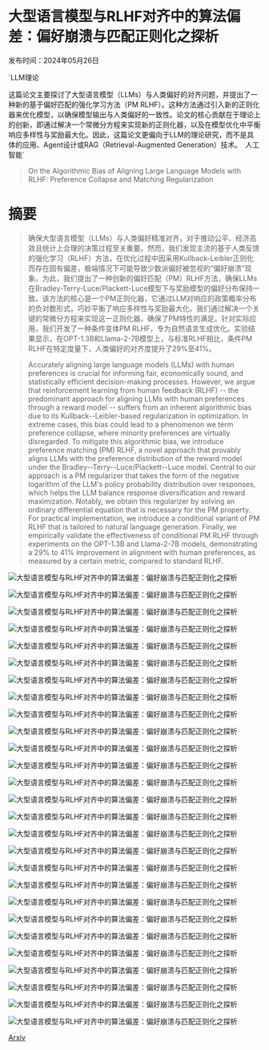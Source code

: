 # 大型语言模型与RLHF对齐中的算法偏差：偏好崩溃与匹配正则化之探析

发布时间：2024年05月26日

`LLM理论

这篇论文主要探讨了大型语言模型（LLMs）与人类偏好的对齐问题，并提出了一种新的基于偏好匹配的强化学习方法（PM RLHF）。这种方法通过引入新的正则化器来优化模型，以确保模型输出与人类偏好的一致性。论文的核心贡献在于理论上的创新，即通过解决一个常微分方程来实现新的正则化器，以及在模型优化中平衡响应多样性与奖励最大化。因此，这篇论文更偏向于LLM的理论研究，而不是具体的应用、Agent设计或RAG（Retrieval-Augmented Generation）技术。` `人工智能`

> On the Algorithmic Bias of Aligning Large Language Models with RLHF: Preference Collapse and Matching Regularization

# 摘要

> 确保大型语言模型（LLMs）与人类偏好精准对齐，对于推动公平、经济高效且统计上合理的决策过程至关重要。然而，我们发现主流的基于人类反馈的强化学习（RLHF）方法，在优化过程中因采用Kullback-Leibler正则化而存在固有偏差，极端情况下可能导致少数派偏好被忽视的“偏好崩溃”现象。为此，我们提出了一种创新的偏好匹配（PM）RLHF方法，确保LLMs在Bradley-Terry-Luce/Plackett-Luce模型下与奖励模型的偏好分布保持一致。该方法的核心是一个PM正则化器，它通过LLM对响应的政策概率分布的负对数形式，巧妙平衡了响应多样性与奖励最大化。我们通过解决一个关键的常微分方程来实现这一正则化器，确保了PM特性的满足。针对实际应用，我们开发了一种条件变体PM RLHF，专为自然语言生成优化。实验结果显示，在OPT-1.3B和Llama-2-7B模型上，与标准RLHF相比，条件PM RLHF在特定度量下，人类偏好的对齐度提升了29%至41%。

> Accurately aligning large language models (LLMs) with human preferences is crucial for informing fair, economically sound, and statistically efficient decision-making processes. However, we argue that reinforcement learning from human feedback (RLHF) -- the predominant approach for aligning LLMs with human preferences through a reward model -- suffers from an inherent algorithmic bias due to its Kullback--Leibler-based regularization in optimization. In extreme cases, this bias could lead to a phenomenon we term preference collapse, where minority preferences are virtually disregarded. To mitigate this algorithmic bias, we introduce preference matching (PM) RLHF, a novel approach that provably aligns LLMs with the preference distribution of the reward model under the Bradley--Terry--Luce/Plackett--Luce model. Central to our approach is a PM regularizer that takes the form of the negative logarithm of the LLM's policy probability distribution over responses, which helps the LLM balance response diversification and reward maximization. Notably, we obtain this regularizer by solving an ordinary differential equation that is necessary for the PM property. For practical implementation, we introduce a conditional variant of PM RLHF that is tailored to natural language generation. Finally, we empirically validate the effectiveness of conditional PM RLHF through experiments on the OPT-1.3B and Llama-2-7B models, demonstrating a 29% to 41% improvement in alignment with human preferences, as measured by a certain metric, compared to standard RLHF.

![大型语言模型与RLHF对齐中的算法偏差：偏好崩溃与匹配正则化之探析](../../../paper_images/2405.16455/x1.png)

![大型语言模型与RLHF对齐中的算法偏差：偏好崩溃与匹配正则化之探析](../../../paper_images/2405.16455/x2.png)

![大型语言模型与RLHF对齐中的算法偏差：偏好崩溃与匹配正则化之探析](../../../paper_images/2405.16455/x3.png)

![大型语言模型与RLHF对齐中的算法偏差：偏好崩溃与匹配正则化之探析](../../../paper_images/2405.16455/x4.png)

![大型语言模型与RLHF对齐中的算法偏差：偏好崩溃与匹配正则化之探析](../../../paper_images/2405.16455/x5.png)

![大型语言模型与RLHF对齐中的算法偏差：偏好崩溃与匹配正则化之探析](../../../paper_images/2405.16455/x6.png)

![大型语言模型与RLHF对齐中的算法偏差：偏好崩溃与匹配正则化之探析](../../../paper_images/2405.16455/x7.png)

![大型语言模型与RLHF对齐中的算法偏差：偏好崩溃与匹配正则化之探析](../../../paper_images/2405.16455/x8.png)

![大型语言模型与RLHF对齐中的算法偏差：偏好崩溃与匹配正则化之探析](../../../paper_images/2405.16455/x9.png)

![大型语言模型与RLHF对齐中的算法偏差：偏好崩溃与匹配正则化之探析](../../../paper_images/2405.16455/x10.png)

![大型语言模型与RLHF对齐中的算法偏差：偏好崩溃与匹配正则化之探析](../../../paper_images/2405.16455/x11.png)

![大型语言模型与RLHF对齐中的算法偏差：偏好崩溃与匹配正则化之探析](../../../paper_images/2405.16455/x12.png)

![大型语言模型与RLHF对齐中的算法偏差：偏好崩溃与匹配正则化之探析](../../../paper_images/2405.16455/x13.png)

![大型语言模型与RLHF对齐中的算法偏差：偏好崩溃与匹配正则化之探析](../../../paper_images/2405.16455/x14.png)

![大型语言模型与RLHF对齐中的算法偏差：偏好崩溃与匹配正则化之探析](../../../paper_images/2405.16455/x15.png)

![大型语言模型与RLHF对齐中的算法偏差：偏好崩溃与匹配正则化之探析](../../../paper_images/2405.16455/x16.png)

![大型语言模型与RLHF对齐中的算法偏差：偏好崩溃与匹配正则化之探析](../../../paper_images/2405.16455/x17.png)

![大型语言模型与RLHF对齐中的算法偏差：偏好崩溃与匹配正则化之探析](../../../paper_images/2405.16455/x18.png)

![大型语言模型与RLHF对齐中的算法偏差：偏好崩溃与匹配正则化之探析](../../../paper_images/2405.16455/x19.png)

![大型语言模型与RLHF对齐中的算法偏差：偏好崩溃与匹配正则化之探析](../../../paper_images/2405.16455/x20.png)

![大型语言模型与RLHF对齐中的算法偏差：偏好崩溃与匹配正则化之探析](../../../paper_images/2405.16455/x21.png)

![大型语言模型与RLHF对齐中的算法偏差：偏好崩溃与匹配正则化之探析](../../../paper_images/2405.16455/x22.png)

![大型语言模型与RLHF对齐中的算法偏差：偏好崩溃与匹配正则化之探析](../../../paper_images/2405.16455/x23.png)

![大型语言模型与RLHF对齐中的算法偏差：偏好崩溃与匹配正则化之探析](../../../paper_images/2405.16455/x24.png)

![大型语言模型与RLHF对齐中的算法偏差：偏好崩溃与匹配正则化之探析](../../../paper_images/2405.16455/x25.png)

![大型语言模型与RLHF对齐中的算法偏差：偏好崩溃与匹配正则化之探析](../../../paper_images/2405.16455/x26.png)

![大型语言模型与RLHF对齐中的算法偏差：偏好崩溃与匹配正则化之探析](../../../paper_images/2405.16455/x27.png)

[Arxiv](https://arxiv.org/abs/2405.16455)